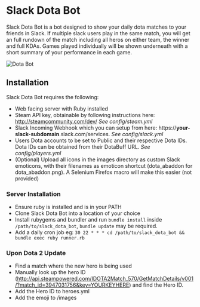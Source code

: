 # Slack Dota Bot
Slack Dota Bot is a bot designed to show your daily dota matches to your friends in Slack. If multiple slack users play in the same match, you will get an full rundown of the match including all heros on either team, the winner and full KDAs. Games played individually will be shown underneath with a short summary of your performance in each game.

![Dota Bot](https://raw.githubusercontent.com/chris-gooley/slack-dota-bot/master/dotabot.png)

## Installation
Slack Dota Bot requires the following:
- Web facing server with Ruby installed
- Steam API key, obtainable by following instructions here: http://steamcommunity.com/dev/ *See config/steam.yml*
- Slack Incoming Webhook which you can setup from here: https://**your-slack-subdomain**.slack.com/services. *See config/slack.yml*
- Users Dota accounts to be set to Public and their respective Dota IDs. Dota IDs can be obtained from their DotaBuff URL. *See config/players.yml*
- (Optional) Upload all icons in the images directory as custom Slack emoticons, with their filenames as emoticon shortcut (dota_abaddon for dota_abaddon.png). A Selenium Firefox macro will make this easier (not provided)

### Server Installation
- Ensure ruby is installed and is in your PATH
- Clone Slack Dota Bot into a location of your choice
- Install rubygems and bundler and run `bundle install` inside `/path/to/slack_dota_bot`, `bundle update` may be required.  
- Add a daily cron job eg: `30 22 * * * cd /path/to/slack_dota_bot && bundle exec ruby runner.rb`

### Upon Dota 2 Update
- Find a match where the new hero is being used
- Manually look up the hero ID (http://api.steampowered.com/IDOTA2Match_570/GetMatchDetails/v001/?match_id=3947031756&key=YOURKEYHERE) and find the Hero ID.
- Add the Hero ID to heroes.yml
- Add the emoji to /images
